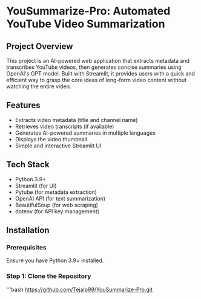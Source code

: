 # YouSummarize-Pro: Automated YouTube Video Summarization

## Project Overview
This project is an AI-powered web application that extracts metadata and transcribes YouTube videos, then generates concise summaries using OpenAI's GPT model. Built with Streamlit, it provides users with a quick and efficient way to grasp the core ideas of long-form video content without watching the entire video.

## Features
- Extracts video metadata (title and channel name)
- Retrieves video transcripts (if available)
- Generates AI-powered summaries in multiple languages
- Displays the video thumbnail
- Simple and interactive Streamlit UI

## Tech Stack
- Python 3.9+
- Streamlit (for UI)
- Pytube (for metadata extraction)
- OpenAI API (for text summarization)
- BeautifulSoup (for web scraping)
- dotenv (for API key management)

## Installation
### Prerequisites
Ensure you have Python 3.9+ installed.
### Step 1: Clone the Repository
'''bash https://github.com/Tejalp99/YouSummarize-Pro.git
